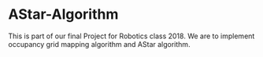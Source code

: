 # AStar-Algorithm
This is part of our final Project for Robotics class 2018. We are to implement occupancy grid mapping algorithm and AStar algorithm. 
